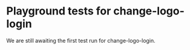 # Playground tests for change-logo-login
We are still awaiting the first test run for change-logo-login.

